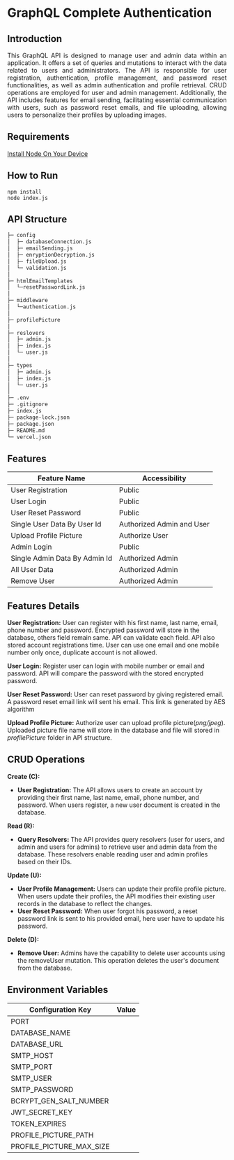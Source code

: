 # GraphQL Complete Authentication

## Introduction

<p align="justify">This GraphQL API is designed to manage user and admin data within an application. It offers a set of queries and mutations to interact with the data related to users and administrators. The API is responsible for user registration, authentication, profile management, and password reset functionalities, as well as admin authentication and profile retrieval. CRUD operations are employed for user and admin management. Additionally, the API includes features for email sending, facilitating essential communication with users, such as password reset emails, and file uploading, allowing users to personalize their profiles by uploading images.</p>

## Requirements

[Install Node On Your Device](https://nodejs.org/)

## How to Run

```
npm install
node index.js
```

## API Structure

```bash
├─ config
│  ├─ databaseConnection.js
│  ├─ emailSending.js
│  ├─ enryptionDecryption.js
│  ├─ fileUpload.js
│  └─ validation.js
│
├─ htmlEmailTemplates
│  └─resetPasswordLink.js
│
├─ middleware
│  └─authentication.js
│
├─ profilePicture
│
├─ reslovers
│  ├─ admin.js
│  ├─ index.js
│  └─ user.js
│
├─ types
│  ├─ admin.js
│  ├─ index.js
│  └─ user.js
│
├─ .env
├─ .gitignore
├─ index.js
├─ package-lock.json
├─ package.json
├─ README.md
└─ vercel.json
```

## Features

| Feature Name                   | Accessibility        |
| ------------------------------ | -------------------- |
| User Registration              | Public               |
| User Login                     | Public               |
| User Reset Password            | Public               |
| Single User Data By User Id    | Authorized Admin and User |
| Upload Profile Picture         | Authorize User        |
| Admin Login                    | Public               |
| Single Admin Data By Admin Id  | Authorized Admin     |
| All User Data                  | Authorized Admin     |
| Remove User                    | Authorized Admin     |

## Features Details

**User Registration:** User can register with his first name, last name, email, phone number and password. Encrypted password will store in the database, others field remain same. API can validate each field. API also stored account registrations time. User can use one email and one mobile number only once, duplicate account is not allowed.

**User Login:** Register user can login with mobile number or email and password. API will compare the password with the stored encrypted password.

**User Reset Password:** User can reset password by giving registered email. A password reset email link will sent his email. This link is generated by AES algorithm

**Upload Profile Picture:** Authorize user can upload profile picture(*png/jpeg*). Uploaded picture file name will store in the database and file will stored in *profilePicture* folder in API structure.

## CRUD Operations

**Create (C):**

- **User Registration:** The API allows users to create an account by providing their first name, last name, email, phone number, and password. When users register, a new user document is created in the database.

**Read (R):**

- **Query Resolvers:** The API provides query resolvers (user for users, and admin and users for admins) to retrieve user and admin data from the database. These resolvers enable reading user and admin profiles based on their IDs.

**Update (U):**

- **User Profile Management:** Users can update their profile profile picture. When users update their profiles, the API modifies their existing user records in the database to reflect the changes.
- **User Reset Password:** When user forgot his password, a reset password link is sent to his provided email, here user have to update his password.

**Delete (D):**

- **Remove User:** Admins have the capability to delete user accounts using the removeUser mutation. This operation deletes the user's document from the database.

## Environment Variables

| Configuration Key         | Value                |
| ------------------------- |----------------------|
| PORT                      |                      |
| DATABASE_NAME             |                      |
| DATABASE_URL              |                      |
| SMTP_HOST                 |                      |
| SMTP_PORT                 |                      |
| SMTP_USER                 |                      |
| SMTP_PASSWORD             |                      |
| BCRYPT_GEN_SALT_NUMBER    |                      |
| JWT_SECRET_KEY            |                      |
| TOKEN_EXPIRES             |                      |
| PROFILE_PICTURE_PATH      |                      |
| PROFILE_PICTURE_MAX_SIZE  |                      |

